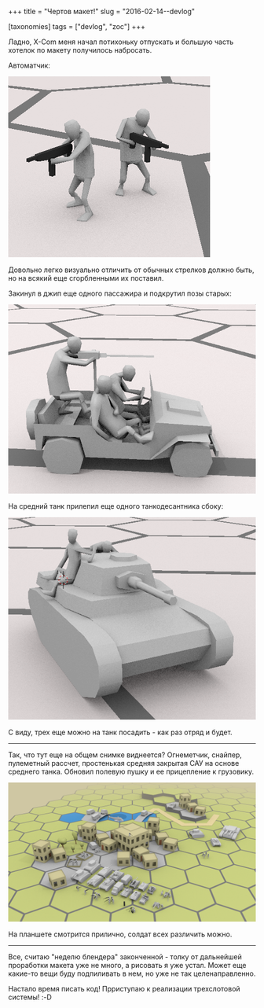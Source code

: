 +++
title = "Чертов макет!"
slug = "2016-02-14--devlog"

[taxonomies]
tags = ["devlog", "zoc"]
+++

Ладно, X-Com меня начал потихоньку отпускать и большую часть хотелок по
макету получилось набросать.

Автоматчик:

![автоматчик](submachine-gunner.png)

Довольно легко визуально отличить от обычных стрелков должно быть, но на
всякий еще сгорбленными их поставил.

Закинул в джип еще одного пассажира и подкрутил позы старых:

![пассажиры в джипе](draft-jeep-1.png)

На средний танк прилепил еще одного танкодесантника сбоку:

![вальяжно-боковой танкодесантник](tankodesant.png)

С виду, трех еще можно на танк посадить - как раз отряд и будет.

------------------------------------------------------------------------

Так, что тут еще на общем снимке виднеется? Огнеметчик, снайпер,
пулеметный рассчет, простенькая средняя закрытая САУ на основе среднего
танка. Обновил полевую пушку и ее прицепление к грузовику.

![более свежий общий снимок](big-draft.png)

На планшете смотрится прилично, солдат всех различить можно.

------------------------------------------------------------------------

Все, считаю "неделю блендера" законченной - толку от дальнейшей
проработки макета уже не много, а рисовать я уже устал. Может еще
какие-то вещи буду подпиливать в нем, но уже не так целенаправленно.

Настало время писать код! Прриступаю к реализации трехслотовой системы! :-D

